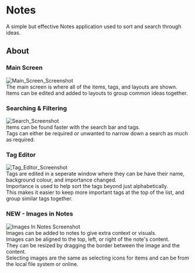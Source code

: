 # Notes
A simple but effective Notes application used to sort and search through ideas.

## About
### Main Screen
![Main_Screen_Screenshot](https://github.com/user-attachments/assets/f04c7bcb-0ced-43e2-9bcb-a1e39e65f566)<br>
The main screen is where all of the items, tags, and layouts are shown.<br>
Items can be edited and added to layouts to group common ideas together.<br>
### Searching & Filtering
![Search_Screenshot](https://github.com/user-attachments/assets/408b19d3-ef3b-4a39-8c49-27964c39645d)<br>
Items can be found faster with the search bar and tags.<br>
Tags can either be required or unwanted to narrow down a search as much as required.<br>
### Tag Editor
![Tag_Editor_Screenshot](https://github.com/user-attachments/assets/901b30b5-d0dd-4f26-9c6b-250ddce5a245)<br>
Tags are edited in a seperate window where they can be have their name, background colour, and importance changed.<br>
Importance is used to help sort the tags beyond just alphabetically.<br>
This makes it easier to keep more important tags at the top of the list, and group similar tags together.<br>
### NEW - Images in Notes
![Images In Notes Screenshot](https://github.com/user-attachments/assets/c7e26b3d-c6cc-4437-abdd-79a46fb131e7)<br>
Images can be added to notes to give extra context or visuals.<br>
Images can be aligned to the top, left, or right of the note's content.<br>
They can be resized by dragging the border between the image and the content.<br>
Selecting images are the same as selecting icons for items and can be from the local file system or online.

